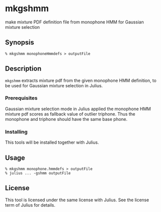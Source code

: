 # mkgshmm

make mixture PDF definition file from monophone HMM for Gaussian mixture
selection

## Synopsis

```shell
% mkgshmm monophoneHmmdefs > outputFile
```

## Description

`mkgshmm` extracts mixture pdf from the given monophone HMM definition, to be
used for Gaussian mixture selection in Julius.

### Prerequisites

Gaussian mixture selection mode in Julius applied the monophone HMM mixture pdf
scores as fallback value of outlier triphone.  Thus the monophone and triphone
should have the same base phone.

### Installing

This tools will be installed together with Julius.

## Usage

```shell
% mkgshmm monophone.hmmdefs > outputFile
% julius ... -gshmm outputFile
```

## License

This tool is licensed under the same license with Julius.  See the license term
of Julius for details.
